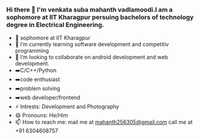 ### Hi there 👋 I'm venkata suba mahanth vadlamoodi.I am a sophomore at IIT Kharagpur persuing bachelors of technology degree in Electrical Engineering.


- 🏫 sophomore at IIT Kharagpur
- 🌱 I’m currently learning software development and competitiv programming
- 👯 I’m looking to collaborate on android development and web development.
- ➡️C/C++/Python 
- ➡️code enthusiast 
- ➡️problem solving 
- ➡️web developer/frontend
- ⚡ Intrests: Development and Photography
- 😄 Pronouns: He/Him
- 📫 How to reach me: mail me at mahanth256305@gmail.com call me at +91 6304608757 
